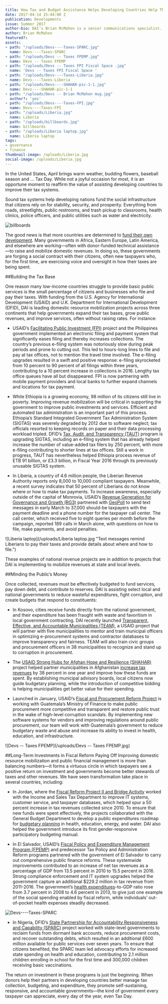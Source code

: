 ```yaml
---
title: How Tax and Budget Assistance Helps Developing Countries Help Themselves
date: 2017-04-14 15:44:00 Z
publication: Developments
issue: Summer 2017
author-bio: DAI’s Brian McMahon is a senior communications specialist.
author: Brian McMahon
featured?: 
assets:
- path: "/uploads/Devs----Taxes-SPARC.jpg"
  name: Devs----Taxes-SPARC
- path: "/uploads/Devs -- Taxes FPEMP.jpg"
  name: Devs -- Taxes FPEMP
- path: "/uploads/Devs -- Taxes FPI Fiscal Space .jpg"
  name: 'Devs -- Taxes FPI Fiscal Space '
- path: "/uploads/Devs----Taxes-Liberia.jpg"
  name: Devs----Taxes-Liberia
- path: "/uploads/Devs----SHAHAR-pic-1-1.jpg"
  name: Devs----SHAHAR-pic-1-1
- path: "/uploads/Devs -- Brian McMahon mug.jpg"
  author?: 'yes'
- path: "/uploads/Devs----Taxes-FPI.jpg"
  name: Devs----Taxes-FPI
- path: "/uploads/Liberia.jpg"
  name: Liberia
- path: "/uploads/billboards.jpg"
  name: billboards
- path: "/uploads/Liberia laptop.jpg"
  name: Liberia laptop
tags:
- governance
- finance
thumbnail-image: /uploads/Liberia.jpg
social-image: /uploads/Liberia.jpg
---
```


In the United States, April brings warm weather, budding flowers, baseball season and … Tax Day. While not a joyful occasion for most, it is an opportune moment to reaffirm the value of assisting developing countries to improve their tax systems.



Sound tax systems help developing nations fund the social infrastructure that citizens rely on for stability, security, and prosperity. Everything from roads, streetlights, public restrooms, and trash pickup to classrooms, health clinics, police officers, and public utilities such as water and electricity. 

![billboards](/uploads/billboards.jpg "The Revenue Generation for Governance and Growth (RG3) project in Liberia is improving the country’s tax collection system and cultivating a sense of accountability among taxpayers.") 

The good news is that more countries are determined to [fund their own development](http://dai-global-developments.com/articles/long-term-fiscal-reform-takes-root-in-el-salvador-and-elsewhere/). Many governments in Africa, Eastern Europe, Latin America, and elsewhere are working—often with donor-funded technical assistance—to raise and mobilize domestic revenues. In doing so, these governments are forging a social contract with their citizens, often new taxpayers who, for the first time, are exercising voice and oversight in how their taxes are being spent.

##Building the Tax Base

One reason many low-income countries struggle to provide basic public services is the small percentage of citizens and businesses who file and pay their taxes. With funding from the U.S. Agency for International Development (USAID) and U.K. Department for International Development (DFID), DAI is leading domestic resource mobilization projects across three continents that help governments expand their tax bases, grow public revenues, and improve services, often without raising rates. For instance:

* USAID’s [Facilitating Public Investment (FPI)](https://www.dai.com/our-work/projects/philippines-facilitating-public-investment-fpi) project and the Philippines government implemented an electronic filing and payment system that significantly eases filing and thereby increases collections. The country’s previous e-filing system was notoriously slow during peak periods and prone to cutting out. This led to hours-long lines to file and pay at tax offices, not to mention the travel time involved. The e-filing upgrades resulted in a swift and positive response: e-filing skyrocketed from 10 percent to 90 percent of all filings within three years, contributing to a 10 percent increase in collections in 2016. Lengthy tax office queues have all but disappeared. FPI is now partnering with mobile payment providers and local banks to further expand channels and locations for tax payment.

<script id="infogram_0_fiscal_space____philippines_fpi" title="Fiscal Space -- Philippines FPI" src="//e.infogr.am/js/dist/embed.js?B4t" type="text/javascript"></script>

* While Ethiopia is a growing economy, 98 million of its citizens still live in poverty. Improving revenue mobilization will be critical in supporting the government to improve public investments and services. Efficient and automated tax administration is an important part of this process. Ethiopia’s Standard Integrated Government Tax Administration System (SIGTAS) was severely degraded by 2012 due to software neglect; tax officials resorted to keeping records on paper and their data processing workload tripled. DFID’s [Tax, Audit, and Transparency (TAUT)](https://www.dai.com/our-work/projects/ethiopia-tax-audit-and-transparency-programme-taut) program is upgrading SIGTAS, including an e-filing system that has already helped increase the number of value-added tax filers by 250 percent, with more e-filing contributing to shorter lines at tax offices. Still a work in progress, TAUT has nevertheless helped Ethiopia process revenue of ETB 91 billion, or £3.3 billion, in Fiscal Year 2016 through its previously unusable SIGTAS system.

* In Liberia, a country of 4.6 million people, the Liberian Revenue Authority reports only 8,000 to 10,000 compliant taxpayers. Meanwhile, a recent survey indicates that 50 percent of Liberians do not know where or how to make tax payments. To increase awareness, especially outside of the capital of Monrovia, USAID’s [Revenue Generation for Governance and Growth (RG3)](https://www.dai.com/our-work/projects/liberia-revenue-generation-governance-and-growth-rg3) partnered with [GeoPoll](https://research.geopoll.com/) to send text messages in early March to 37,000 should-be taxpayers with the payment deadline and a phone number for the taxpayer call center. The call center, which received five to eight queries per month before the campaign, reported 189 calls in March alone, with questions on how to file, make payments, and avoid penalties.

![Liberia laptop](/uploads/Liberia laptop.jpg "Text messages remind Liberians to pay their taxes and provide details about where and how to file.") 

These examples of national revenue projects are in addition to projects that DAI is implementing to mobilize revenues at state and local levels.

##Minding the Public’s Money

Once collected, revenues must be effectively budgeted to fund services, pay down debt, and contribute to reserves. DAI is assisting select local and national governments to reduce wasteful expenditures, fight corruption, and create budgets that respond to constituents:

* In Kosovo, cities receive funds directly from the national government, and their expenditure has been fraught with waste and favoritism in local government contracting. DAI recently launched [Transparent, Effective, and Accountable Municipalities (TEAM)](https://www.dai.com/our-work/projects/kosovo-transparent-effective-and-accountable-municipalities-team), a USAID project that will partner with five municipalities to mentor and train municipal officers in optimizing e-procurement systems and contractor databases to improve transparency and fairness. TEAM will also train civic groups and procurement officers in 38 municipalities to recognize and stand up to corruption in procurement.

* The [USAID Strong Hubs for Afghan Hope and Resilience (SHAHAR)](https://www.dai.com/our-work/projects/afghanistan-strong-hubs-afghan-hope-and-resilience-shahar) project helped partner municipalities in Afghanistan [increase tax revenues](http://dai-global-developments.com/articles/afghan-municipalities-raise-more-revenues-deliver-better-services-enhance-stability/) by 38 percent in one year and improve how these funds are spent. By establishing municipal advisory boards, local citizens now guide budgetary planning, while the introduction of competitive bidding is helping municipalities get better value for their spending.

* Launched in January, USAID’s [Fiscal and Procurement Reform Project](https://www.dai.com/our-work/projects/guatemala-fiscal-and-procurement-reform-project-fprp) is working with Guatemala’s Ministry of Finance to make public procurement more competitive and transparent and restore public trust in the wake of high-level corruption scandals. By implementing new software systems for vendors and improving regulations around public procurement, our team will work with Guatemala’s government to reduce budgetary waste and abuse and increase its ability to invest in health, education, and infrastructure.

![Devs -- Taxes FPEMP](/uploads/Devs -- Taxes FPEMP.jpg) 

##Long-Term Investments in Fiscal Reform Paying Off
Improving domestic resource mobilization and public financial management is more than balancing numbers—it forms a virtuous circle in which taxpayers see a positive return on investment and governments become better stewards of taxes and other revenues. We have seen transformation take place in several countries, including:

* In Jordan, where the [Fiscal Reform Project II and Bridge Activity](https://www.dai.com/our-work/projects/jordan-fiscal-reform-project-ii-and-bridge-activity-frp-ii-frp-bridge) worked with the Income and Sales Tax Department to improve IT systems, customer service, and taxpayer databases, which helped spur a 50 percent increase in tax revenues collected since 2010. To ensure that new funds were spent effectively, the projects collaborated with the General Budget Department to develop a public expenditures roadmap for [budgetary planning](https://www.dai.com/news/usaid-jordan-fiscal-reform-project-produces-video-new-budgeting-tool) in health, education, energy, and water. DAI also helped the government introduce its first gender-responsive participatory budgeting manual.

* In El Salvador, USAID’s [Fiscal Policy and Expenditure Management Program (FPEMP)](https://www.dai.com/our-work/projects/el-salvador-fiscal-policy-and-expenditure-management-program-fpemp) and predecessor Tax Policy and Administration Reform programs partnered with the government of El Salvador to carry out comprehensive public finance reforms. These systemwide improvements contributed to an increase of net tax revenues as a percentage of GDP from 13.5 percent in 2010 to 15.5 percent in 2016. Strong compliance enforcement and IT system upgrades helped the government capture an additional $229.2 million in tax revenue from 2011-2016. The government’s [health expenditures](http://dai-global-developments.com/articles/when-tax-reform-leads-to-increased-funding-for-health-services/)-to-GDP ratio rose from 3.7 percent in 2008 to 4.6 percent in 2013, to give just one example of the social spending enabled by fiscal reform, while individuals’ out-of-pocket health expenses steadily decreased.

![Devs----Taxes-SPARC](/uploads/Devs----Taxes-SPARC.jpg "Raising awareness in Nigeria on the role of taxation.") 

* In Nigeria, DFID’s [State Partnership for Accountability Responsiveness and Capability (SPARC)](https://www.dai.com/our-work/projects/nigeria-state-partnership-accountability-responsiveness-and-capability-sparc) project worked with state-level governments to reclaim funds from dormant bank accounts, reduce procurement costs, and recover outstanding debts, which resulted in an additional £600 million available for public services over seven years. To ensure that citizens benefited, the SPARC team led advocacy efforts for increased state spending on health and education, contributing to 2.1 million children enrolling in school for the first time and 300,000 children receiving basic vaccinations.

The return on investment in these programs is just the beginning. When donors help their partners in developing countries better manage tax collection, budgeting, and expenditure, they promote self-sustaining, responsive, and accountable governments—the kind of government every taxpayer can appreciate, every day of the year, even Tax Day.
